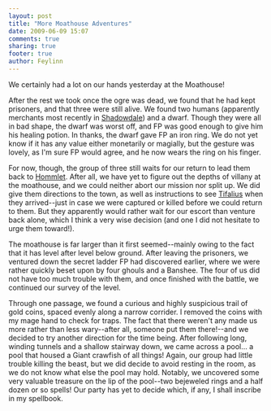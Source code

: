 ```yaml
---
layout: post
title: "More Moathouse Adventures"
date: 2009-06-09 15:07
comments: true
sharing: true
footer: true
author: Feylinn
---
```

We certainly had a lot on our hands yesterday at the Moathouse! 

After the rest we took once the ogre was dead, we found that he had kept prisoners, and that three were still alive.  We found two humans (apparently merchants most recently in [Shadowdale](/places/shadowdale.html)) and a dwarf.  Though they were all in bad shape, the dwarf was worst off, and FP was good enough to give him his healing potion.  In thanks, the dwarf gave FP an iron ring.  We do not yet know if it has any value either monetarily or magially, but the gesture was lovely, as I'm sure FP would agree, and he now wears the ring on his finger.

For now, though, the group of three still waits for our return to lead them back to [Hommlet](/places/hommlet.html).  After all, we have yet to figure out the depths of villany at the moathouse, and we could neither abort our mission nor split up.  We did give them directions to the town, as well as instructions to see [Tifalius](/people/tifalius.html) when they arrived--just in case we were captured or killed before we could return to them.  But they apparently would rather wait for our escort than venture back alone, which I think a very wise decision (and one I did not hesitate to urge them toward!).   

The moathouse is far larger than it first seemed--mainly owing to the fact that it has level after level below ground.  After leaving the prisoners, we ventured down the secret ladder FP had discovered earlier, where we were rather quickly beset upon by four ghouls and a Banshee.  The four of us did not have too much trouble with them, and once finished with the battle, we continued our survey of the level.  

Through one passage, we found a curious and highly suspicious trail of gold coins, spaced evenly along a narrow corrider.  I removed the coins with my mage hand to check for traps.  The fact that there weren't any made us more rather than less wary--after all, someone put them there!--and we decided to try another direction for the time being.  After following long, winding tunnels and a shallow stairway down, we came across a pool... a pool that housed a Giant crawfish of all things!  Again, our group had little trouble killing the beast, but we did decide to avoid resting in the room, as we do not know what else the pool may hold.  Notably, we uncovered some very valuable treasure on the lip of the pool--two bejeweled rings and a half dozen or so spells!  Our party has yet to decide which, if any, I shall inscribe in my spellbook.     